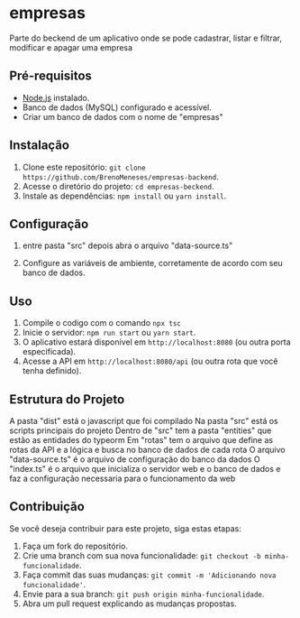 # empresas

Parte do beckend de um aplicativo onde se pode cadastrar, listar e filtrar, modificar e apagar uma empresa

## Pré-requisitos

- [Node.js](https://nodejs.org/) instalado.
- Banco de dados (MySQL) configurado e acessível.
- Criar um banco de dados com o nome de "empresas"

## Instalação

1. Clone este repositório: `git clone https://github.com/BrenoMeneses/empresas-backend`.
2. Acesse o diretório do projeto: `cd empresas-beckend`.
3. Instale as dependências: `npm install` ou `yarn install`.

## Configuração

1. entre pasta "src" depois abra o arquivo "data-source.ts"

2. Configure as variáveis de ambiente, corretamente de acordo com seu banco de dados.

## Uso

1. Compile o codigo com o comando `npx tsc`
1. Inicie o servidor: `npm run start` ou `yarn start`.
2. O aplicativo estará disponível em `http://localhost:8080` (ou outra porta especificada).
3. Acesse a API em `http://localhost:8080/api` (ou outra rota que você tenha definido).

## Estrutura do Projeto

A pasta "dist" está o javascript que foi compilado
Na pasta "src" está os scripts principais do projeto
Dentro de "src" tem a pasta "entities" que estão as entidades do typeorm
Em "rotas" tem o arquivo que define as rotas da API e a lógica e busca no banco de dados de cada rota
O arquivo "data-source.ts" é o arquivo de configuração do banco da dados
O "index.ts" é o arquivo que inicializa o servidor web e o banco de dados e faz a configuração necessaria para o funcionamento da web 

## Contribuição

Se você deseja contribuir para este projeto, siga estas etapas:

1. Faça um fork do repositório.
2. Crie uma branch com sua nova funcionalidade: `git checkout -b minha-funcionalidade`.
3. Faça commit das suas mudanças: `git commit -m 'Adicionando nova funcionalidade'`.
4. Envie para a sua branch: `git push origin minha-funcionalidade`.
5. Abra um pull request explicando as mudanças propostas.

